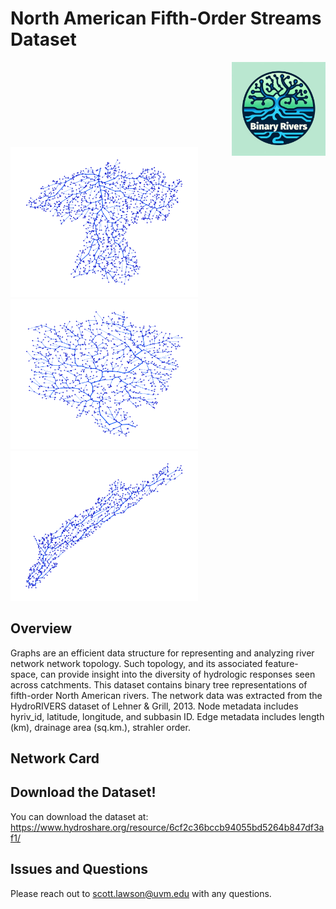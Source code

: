 # North American Fifth-Order Streams Dataset
<img src="images/logo.png" width=150 align="right" />
</br></br></br></br></br></br></br></br>
<img src="images/70434886.png" width="300"/> <img src="images/70584177.png" width="300"/> <img src="images/70671495.png" width="300"/>


## Overview
Graphs are an efficient data structure for representing and analyzing river network network topology. Such topology, and its associated feature-space, can provide insight into the diversity of hydrologic responses seen across catchments. This dataset contains binary tree representations of fifth-order North American rivers. The network data was extracted from the HydroRIVERS dataset of Lehner & Grill, 2013. Node metadata includes hyriv_id, latitude, longitude, and subbasin ID. Edge metadata includes length (km), drainage area (sq.km.), strahler order.

## Network Card



## Download the Dataset!

You can download the dataset at: https://www.hydroshare.org/resource/6cf2c36bccb94055bd5264b847df3af1/

## Issues and Questions

Please reach out to scott.lawson@uvm.edu with any questions.